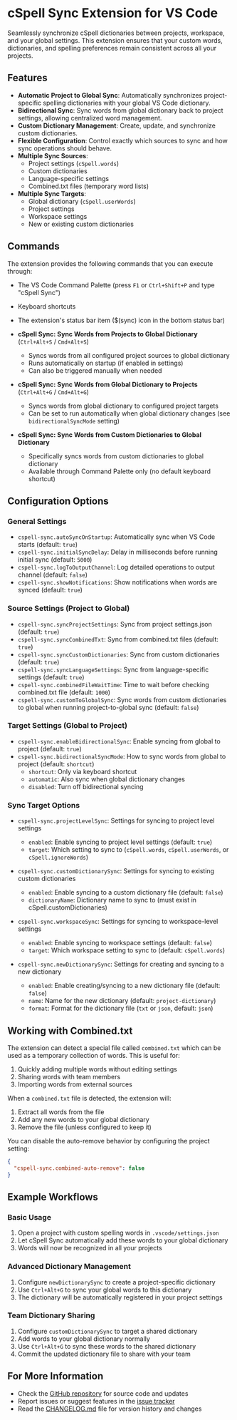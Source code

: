 # cSpell Sync Extension for VS Code

Seamlessly synchronize cSpell dictionaries between projects, workspace, and your global settings. This extension ensures that your custom words, dictionaries, and spelling preferences remain consistent across all your projects.

## Features

- **Automatic Project to Global Sync**: Automatically synchronizes project-specific spelling dictionaries with your global VS Code dictionary.
- **Bidirectional Sync**: Sync words from global dictionary back to project settings, allowing centralized word management.
- **Custom Dictionary Management**: Create, update, and synchronize custom dictionaries.
- **Flexible Configuration**: Control exactly which sources to sync and how sync operations should behave.
- **Multiple Sync Sources**:
  - Project settings (`cSpell.words`)
  - Custom dictionaries
  - Language-specific settings
  - Combined.txt files (temporary word lists)
- **Multiple Sync Targets**:
  - Global dictionary (`cSpell.userWords`)
  - Project settings
  - Workspace settings
  - New or existing custom dictionaries

## Commands

The extension provides the following commands that you can execute through:
- The VS Code Command Palette (press `F1` or `Ctrl+Shift+P` and type "cSpell Sync")
- Keyboard shortcuts
- The extension's status bar item ($(sync) icon in the bottom status bar)

- **cSpell Sync: Sync Words from Projects to Global Dictionary** (`Ctrl+Alt+S` / `Cmd+Alt+S`)
  - Syncs words from all configured project sources to global dictionary
  - Runs automatically on startup (if enabled in settings)
  - Can also be triggered manually when needed

- **cSpell Sync: Sync Words from Global Dictionary to Projects** (`Ctrl+Alt+G` / `Cmd+Alt+G`)
  - Syncs words from global dictionary to configured project targets
  - Can be set to run automatically when global dictionary changes (see `bidirectionalSyncMode` setting)

- **cSpell Sync: Sync Words from Custom Dictionaries to Global Dictionary** 
  - Specifically syncs words from custom dictionaries to global dictionary
  - Available through Command Palette only (no default keyboard shortcut)

## Configuration Options

### General Settings

- `cspell-sync.autoSyncOnStartup`: Automatically sync when VS Code starts (default: `true`)
- `cspell-sync.initialSyncDelay`: Delay in milliseconds before running initial sync (default: `5000`)
- `cspell-sync.logToOutputChannel`: Log detailed operations to output channel (default: `false`)
- `cspell-sync.showNotifications`: Show notifications when words are synced (default: `true`)

### Source Settings (Project to Global)

- `cspell-sync.syncProjectSettings`: Sync from project settings.json (default: `true`)
- `cspell-sync.syncCombinedTxt`: Sync from combined.txt files (default: `true`)
- `cspell-sync.syncCustomDictionaries`: Sync from custom dictionaries (default: `true`)
- `cspell-sync.syncLanguageSettings`: Sync from language-specific settings (default: `true`)
- `cspell-sync.combinedFileWaitTime`: Time to wait before checking combined.txt file (default: `1000`)
- `cspell-sync.customToGlobalSync`: Sync words from custom dictionaries to global when running project-to-global sync (default: `false`)

### Target Settings (Global to Project)

- `cspell-sync.enableBidirectionalSync`: Enable syncing from global to project (default: `true`)
- `cspell-sync.bidirectionalSyncMode`: How to sync words from global to project (default: `shortcut`)
  - `shortcut`: Only via keyboard shortcut
  - `automatic`: Also sync when global dictionary changes
  - `disabled`: Turn off bidirectional syncing

### Sync Target Options

- `cspell-sync.projectLevelSync`: Settings for syncing to project level settings
  - `enabled`: Enable syncing to project level settings (default: `true`)
  - `target`: Which setting to sync to (`cSpell.words`, `cSpell.userWords`, or `cSpell.ignoreWords`)

- `cspell-sync.customDictionarySync`: Settings for syncing to existing custom dictionaries
  - `enabled`: Enable syncing to a custom dictionary file (default: `false`)
  - `dictionaryName`: Dictionary name to sync to (must exist in cSpell.customDictionaries)

- `cspell-sync.workspaceSync`: Settings for syncing to workspace-level settings
  - `enabled`: Enable syncing to workspace settings (default: `false`)
  - `target`: Which workspace setting to sync to (default: `cSpell.words`)

- `cspell-sync.newDictionarySync`: Settings for creating and syncing to a new dictionary
  - `enabled`: Enable creating/syncing to a new dictionary file (default: `false`)
  - `name`: Name for the new dictionary (default: `project-dictionary`)
  - `format`: Format for the dictionary file (`txt` or `json`, default: `json`)

## Working with Combined.txt

The extension can detect a special file called `combined.txt` which can be used as a temporary collection of words. This is useful for:

1. Quickly adding multiple words without editing settings
2. Sharing words with team members
3. Importing words from external sources

When a `combined.txt` file is detected, the extension will:
1. Extract all words from the file
2. Add any new words to your global dictionary
3. Remove the file (unless configured to keep it)

You can disable the auto-remove behavior by configuring the project setting:
```json
{
  "cspell-sync.combined-auto-remove": false
}
```

## Example Workflows

### Basic Usage

1. Open a project with custom spelling words in `.vscode/settings.json`
2. Let cSpell Sync automatically add these words to your global dictionary
3. Words will now be recognized in all your projects

### Advanced Dictionary Management

1. Configure `newDictionarySync` to create a project-specific dictionary
2. Use `Ctrl+Alt+G` to sync your global words to this dictionary
3. The dictionary will be automatically registered in your project settings

### Team Dictionary Sharing

1. Configure `customDictionarySync` to target a shared dictionary
2. Add words to your global dictionary normally
3. Use `Ctrl+Alt+G` to sync these words to the shared dictionary
4. Commit the updated dictionary file to share with your team

## For More Information

- Check the [GitHub repository](https://github.com/yourusername/cspell-sync) for source code and updates
- Report issues or suggest features in the [issue tracker](https://github.com/yourusername/cspell-sync/issues)
- Read the [CHANGELOG.md](CHANGELOG.md) file for version history and changes

